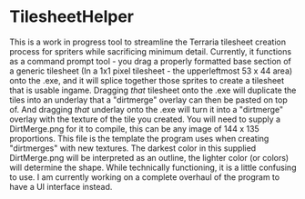 # TilesheetHelper
This is a work in progress tool to streamline the Terraria tilesheet creation process for spriters while sacrificing minimum detail. Currently, it functions as a command prompt tool - you drag a properly formatted base section of a generic tilesheet (In a 1x1 pixel tilesheet - the upperleftmost 53 x 44 area) onto the .exe, and it will splice together those sprites to create a tilesheet that is usable ingame. Dragging *that* tilesheet onto the .exe will duplicate the tiles into an underlay that a "dirtmerge" overlay can then be pasted on top of. And dragging *that* underlay onto the .exe will turn it into a "dirtmerge" overlay with the texture of the tile you created. You will need to supply a DirtMerge.png for it to compile, this can be any image of 144 x 135 proportions. This file is the template the program uses when creating "dirtmerges" with new textures. The darkest color in this supplied DirtMerge.png will be interpreted as an outline, the lighter color (or colors) will determine the shape.
While technically functioning, it is a little confusing to use. I am currently working on a complete overhaul of the program to have a UI interface instead.
